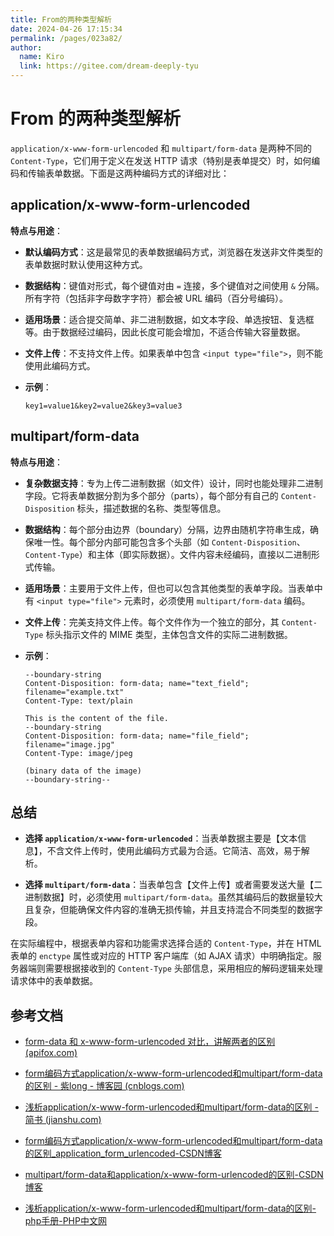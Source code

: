 ```yaml
---
title: From的两种类型解析
date: 2024-04-26 17:15:34
permalink: /pages/023a82/
author: 
  name: Kiro
  link: https://gitee.com/dream-deeply-tyu
---
```

# From 的两种类型解析

`application/x-www-form-urlencoded` 和 `multipart/form-data` 是两种不同的 `Content-Type`，它们用于定义在发送 HTTP 请求（特别是表单提交）时，如何编码和传输表单数据。下面是这两种编码方式的详细对比：

## application/x-www-form-urlencoded

**特点与用途**：

- **默认编码方式**：这是最常见的表单数据编码方式，浏览器在发送非文件类型的表单数据时默认使用这种方式。

- **数据结构**：键值对形式，每个键值对由 `=` 连接，多个键值对之间使用 `&` 分隔。所有字符（包括非字母数字字符）都会被 URL 编码（百分号编码）。

- **适用场景**：适合提交简单、非二进制数据，如文本字段、单选按钮、复选框等。由于数据经过编码，因此长度可能会增加，不适合传输大容量数据。

- **文件上传**：不支持文件上传。如果表单中包含 `<input type="file">`，则不能使用此编码方式。

- **示例**：

  ```
  key1=value1&key2=value2&key3=value3
  ```

## multipart/form-data

**特点与用途**：

- **复杂数据支持**：专为上传二进制数据（如文件）设计，同时也能处理非二进制字段。它将表单数据分割为多个部分（parts），每个部分有自己的 `Content-Disposition` 标头，描述数据的名称、类型等信息。

- **数据结构**：每个部分由边界（boundary）分隔，边界由随机字符串生成，确保唯一性。每个部分内部可能包含多个头部（如 `Content-Disposition`、`Content-Type`）和主体（即实际数据）。文件内容未经编码，直接以二进制形式传输。

- **适用场景**：主要用于文件上传，但也可以包含其他类型的表单字段。当表单中有 `<input type="file">` 元素时，必须使用 `multipart/form-data` 编码。

- **文件上传**：完美支持文件上传。每个文件作为一个独立的部分，其 `Content-Type` 标头指示文件的 MIME 类型，主体包含文件的实际二进制数据。

- **示例**：

  ```
  --boundary-string
  Content-Disposition: form-data; name="text_field"; filename="example.txt"
  Content-Type: text/plain
  
  This is the content of the file.
  --boundary-string
  Content-Disposition: form-data; name="file_field"; filename="image.jpg"
  Content-Type: image/jpeg
  
  (binary data of the image)
  --boundary-string--
  ```

## 总结

- **选择 `application/x-www-form-urlencoded`**：当表单数据主要是【文本信息】，不含文件上传时，使用此编码方式最为合适。它简洁、高效，易于解析。

- **选择 `multipart/form-data`**：当表单包含【文件上传】或者需要发送大量【二进制数据】时，必须使用 `multipart/form-data`。虽然其编码后的数据量较大且复杂，但能确保文件内容的准确无损传输，并且支持混合不同类型的数据字段。

在实际编程中，根据表单内容和功能需求选择合适的 `Content-Type`，并在 HTML 表单的 `enctype` 属性或对应的 HTTP 客户端库（如 AJAX 请求）中明确指定。服务器端则需要根据接收到的 `Content-Type` 头部信息，采用相应的解码逻辑来处理请求体中的表单数据。



## 参考文档

- [form-data 和 x-www-form-urlencoded 对比，讲解两者的区别 (apifox.com)](https://apifox.com/apiskills/formdata-vs-x-www-form-urlencoded/)

- [form编码方式application/x-www-form-urlencoded和multipart/form-data的区别 - 紫long - 博客园 (cnblogs.com)](https://www.cnblogs.com/ziyunlong/p/9609456.html)
- [浅析application/x-www-form-urlencoded和multipart/form-data的区别 - 简书 (jianshu.com)](https://www.jianshu.com/p/5d19a4050258)
- [form编码方式application/x-www-form-urlencoded和multipart/form-data的区别_application_form_urlencoded-CSDN博客](https://blog.csdn.net/chern1992/article/details/109054834)
- [multipart/form-data和application/x-www-form-urlencoded的区别-CSDN博客](https://blog.csdn.net/weixin_34393428/article/details/89801076)
- [浅析application/x-www-form-urlencoded和multipart/form-data的区别-php手册-PHP中文网](https://www.php.cn/faq/169623.html)